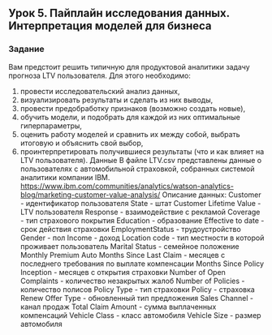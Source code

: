 ## Урок 5. Пайплайн исследования данных. Интерпретация моделей для бизнеса
### Задание

Вам предстоит решить типичную для продуктовой аналитики задачу прогноза LTV пользователя. Для этого необходимо:
1) провести исследовательский анализ данных,
2) визуализировать результаты и сделать из них выводы,
3) провести предобработку признаков (возможно создать новые),
4) обучить модели, и подобрать для каждой из них оптимальные гиперпараметры,
5) оценить работу моделей и сравнить их между собой, выбрать итоговую и объяснить свой выбор,
6) проинтерпретировать получившиеся результаты (что и как влияет на LTV пользователя).
Данные
В файле LTV.csv представлены данные о пользователях с автомобильной страховкой, собранных системой аналитики компании IBM. https://www.ibm.com/communities/analytics/watson-analytics-blog/marketing-customer-value-analysis/
Описание данных:
Customer - идентификатор пользователя
State - штат
Customer Lifetime Value - LTV пользователя
Response - взаимодействие с рекламой
Coverage - тип страхового покрытия
Education - образование
Effective to date - срок действия страховки
EmploymentStatus - трудоустройство
Gender - пол
Income - доход
Location code - тип местности в которой проживает пользователь
Marital Status - семейное положение
Monthly Premium Auto
Months Since Last Claim - месяцев с последнего требования по выплате компенсации
Months Since Policy Inception - месяцев с открытия страховки
Number of Open Complaints - количество незакрытых жалоб
Number of Policies - количество полисов
Policy Type - тип страховки
Policy - страховка
Renew Offer Type - обновленный тип предложения
Sales Channel - канал продаж
Total Claim Amount - сумма выплаченных компенсаций
Vehicle Class - класс автомобиля
Vehicle Size - размер автомобиля